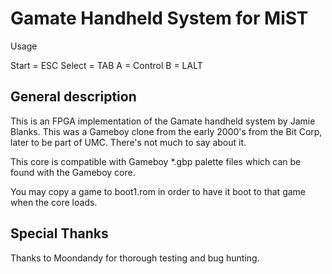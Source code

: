 # Gamate Handheld System for MiST

Usage

Start = ESC
Select = TAB
A = Control
B = LALT

## General description
This is an FPGA implementation of the Gamate handheld system by Jamie Blanks. This was a Gameboy clone from the early 2000's from the Bit Corp, later to be part of UMC. There's not much to say about it.

This core is compatible with Gameboy *.gbp palette files which can be found with the Gameboy core.

You may copy a game to boot1.rom in order to have it boot to that game when the core loads.

## Special Thanks
Thanks to Moondandy for thorough testing and bug hunting.